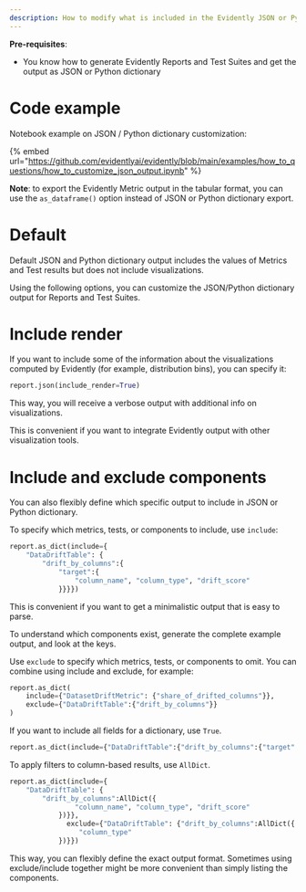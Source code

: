 ```yaml
---
description: How to modify what is included in the Evidently JSON or Python dictionary output.
---
```


**Pre-requisites**:
* You know how to generate Evidently Reports and Test Suites and get the output as JSON or Python dictionary 

# Code example

Notebook example on JSON / Python dictionary customization:

{% embed url="https://github.com/evidentlyai/evidently/blob/main/examples/how_to_questions/how_to_customize_json_output.ipynb" %}

**Note**: to export the Evidently Metric output in the tabular format, you can use the `as_dataframe()` option instead of JSON or Python dictionary export. 

# Default

Default JSON and Python dictionary output includes the values of Metrics and Test results but does not include visualizations. 

Using the following options, you can customize the JSON/Python dictionary output for Reports and Test Suites. 

# Include render

If you want to include some of the information about the visualizations computed by Evidently (for example, distribution bins), you can specify it:

```python
report.json(include_render=True)
```

This way, you will receive a verbose output with additional info on visualizations.   

This is convenient if you want to integrate Evidently output with other visualization tools.

# Include and exclude components

You can also flexibly define which specific output to include in JSON or Python dictionary. 

To specify which metrics, tests, or components to include, use `include`: 

```python
report.as_dict(include={
    "DataDriftTable": {
        "drift_by_columns":{
            "target":{
                "column_name", "column_type", "drift_score"
            }}}})
```

This is convenient if you want to get a minimalistic output that is easy to parse. 

To understand which components exist, generate the complete example output, and look at the keys. 

Use `exclude` to specify which metrics, tests, or components to omit. You can combine using include and exclude, for example:

```python
report.as_dict(
    include={"DatasetDriftMetric": {"share_of_drifted_columns"}},
    exclude={"DataDriftTable":{"drift_by_columns"}}
)
```

If you want to include all fields for a dictionary, use `True`.

```python
report.as_dict(include={"DataDriftTable":{"drift_by_columns":{"target":True}}})
```

To apply filters to column-based results, use `AllDict`.

```python
report.as_dict(include={
    "DataDriftTable": {
        "drift_by_columns":AllDict({
                "column_name", "column_type", "drift_score"
            })}},
              exclude={"DataDriftTable": {"drift_by_columns":AllDict({
                 "column_type"
            })}})
```

This way, you can flexibly define the exact output format. Sometimes using exclude/include together might be more convenient than simply listing the components. 
